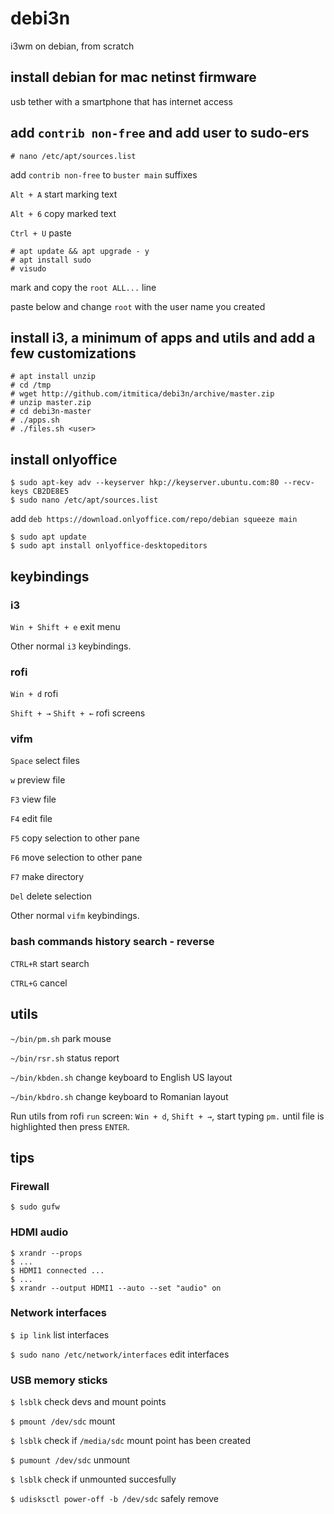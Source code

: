 # debi3n
i3wm on debian, from scratch

## install debian for mac netinst firmware
usb tether with a smartphone that has internet access


## add `contrib non-free` and add user to sudo-ers
```
# nano /etc/apt/sources.list
```
add `contrib non-free` to `buster main` suffixes

`Alt + A` start marking text

`Alt + 6` copy marked text

`Ctrl + U` paste

```
# apt update && apt upgrade - y
# apt install sudo
# visudo
```

mark and copy the `root ALL...` line

paste below and change `root` with the user name you created


## install i3, a minimum of apps and utils and add a few customizations
```
# apt install unzip
# cd /tmp
# wget http://github.com/itmitica/debi3n/archive/master.zip
# unzip master.zip
# cd debi3n-master
# ./apps.sh
# ./files.sh <user>
```

## install onlyoffice
```
$ sudo apt-key adv --keyserver hkp://keyserver.ubuntu.com:80 --recv-keys CB2DE8E5
$ sudo nano /etc/apt/sources.list
```

add `deb https://download.onlyoffice.com/repo/debian squeeze main`

```
$ sudo apt update
$ sudo apt install onlyoffice-desktopeditors
```

## keybindings

### i3
`Win + Shift + e` exit menu

Other normal `i3` keybindings.

### rofi
`Win + d` rofi

`Shift + →` `Shift + ←` rofi screens

### vifm
`Space` select files

`w` preview file

`F3` view file

`F4` edit file

`F5` copy selection to other pane

`F6` move selection to other pane

`F7` make directory

`Del` delete selection

Other normal `vifm` keybindings.

### bash commands history search - reverse
`CTRL+R` start search

`CTRL+G` cancel

## utils
`~/bin/pm.sh` park mouse

`~/bin/rsr.sh` status report

`~/bin/kbden.sh` change keyboard to English US layout

`~/bin/kbdro.sh` change keyboard to Romanian layout

Run utils from rofi `run` screen: `Win + d`, `Shift + →`, start typing `pm.` until file is highlighted then press `ENTER`.

## tips

### Firewall
`$ sudo gufw`

### HDMI audio
```
$ xrandr --props
$ ...
$ HDMI1 connected ...
$ ...
$ xrandr --output HDMI1 --auto --set "audio" on
```

### Network interfaces
`$ ip link` list interfaces

`$ sudo nano /etc/network/interfaces` edit interfaces

### USB memory sticks
`$ lsblk` check devs and mount points

`$ pmount /dev/sdc` mount

`$ lsblk` check if `/media/sdc` mount point has been created

`$ pumount /dev/sdc` unmount

`$ lsblk` check if unmounted succesfully

`$ udisksctl power-off -b /dev/sdc` safely remove
